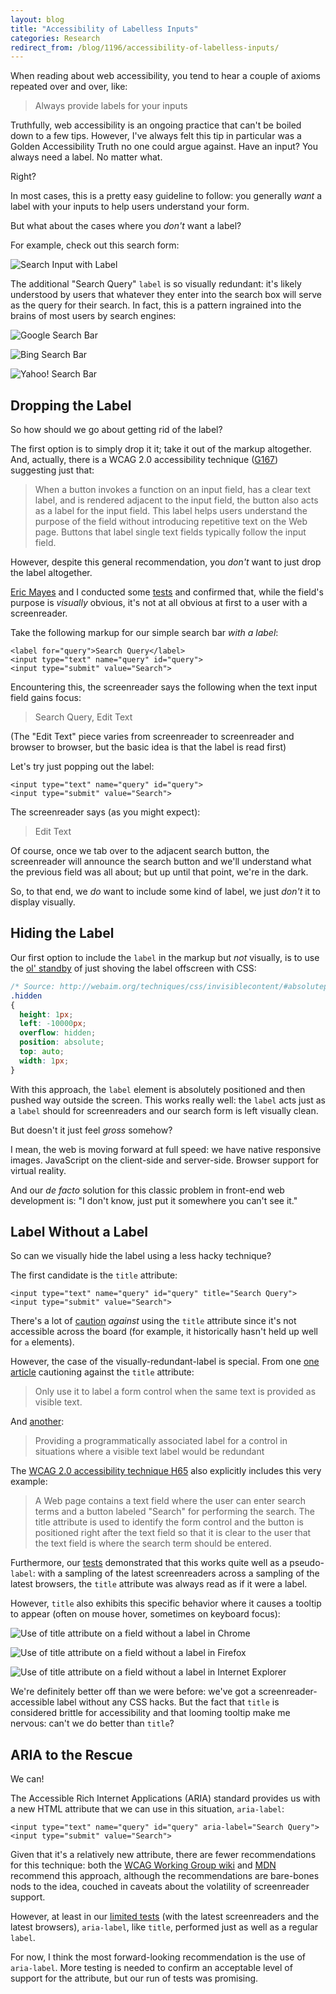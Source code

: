 ```yaml
---
layout: blog
title: "Accessibility of Labelless Inputs"
categories: Research
redirect_from: /blog/1196/accessibility-of-labelless-inputs/
---
```


When reading about web accessibility, you tend to hear a couple of axioms repeated over and over, like:

> Always provide labels for your inputs

Truthfully, web accessibility is an ongoing practice that can't be boiled down to a few tips. However, I've always felt this tip in particular was a Golden Accessibility Truth no one could argue against. Have an input? You always need a label. No matter what.

Right?

In most cases, this is a pretty easy guideline to follow: you generally _want_ a label with your inputs to help users understand your form.

But what about the cases where you _don't_ want a label?

For example, check out this search form:

![Search Input with Label](/blog/images/search_bar_with_label.png)

The additional "Search Query" `label` is so visually redundant: it's likely understood by users that whatever they enter into the search box will serve as the query for their search. In fact, this is a pattern ingrained into the brains of most users by search engines:

![Google Search Bar](/blog/images/google_search_bar.png)

![Bing Search Bar](/blog/images/bing_search_engine.png)

![Yahoo! Search Bar](/blog/images/yahoo_search_engine.png)

## Dropping the Label

So how should we go about getting rid of the label?

The first option is to simply drop it it; take it out of the markup altogether. And, actually, there is a WCAG 2.0 accessibility technique ([G167](http://www.w3.org/TR/2014/NOTE-WCAG20-TECHS-20140408/G167)) suggesting just that:

> When a button invokes a function on an input field, has a clear text label, and is rendered adjacent to the input field, the button also acts as a label for the input field. This label helps users understand the purpose of the field without introducing repetitive text on the Web page. Buttons that label single text fields typically follow the input field.

However, despite this general recommendation, you _don't_ want to just drop the label altogether.

[Eric Mayes](http://www.simplyemazing.com/) and I conducted some [tests](https://github.com/ucsb-wsg/ucsb-wsg.github.io/issues/30) and confirmed that, while the field's purpose is _visually_ obvious, it's not at all obvious at first to a user with a screenreader.

Take the following markup for our simple search bar _with a label_:

```markup
<label for="query">Search Query</label>
<input type="text" name="query" id="query">
<input type="submit" value="Search">
```

Encountering this, the screenreader says the following when the text input field gains focus:

> Search Query, Edit Text

(The "Edit Text" piece varies from screenreader to screenreader and browser to browser, but the basic idea is that the label is read first)

Let's try just popping out the label:

```markup
<input type="text" name="query" id="query">
<input type="submit" value="Search">
```

The screenreader says (as you might expect):

> Edit Text

Of course, once we tab over to the adjacent search button, the screenreader will announce the search button and we'll understand what the previous field was all about; but up until that point, we're in the dark.

So, to that end, we _do_ want to include some kind of label, we just _don't_ it to display visually.

## Hiding the Label

Our first option to include the `label` in the markup but _not_ visually, is to use the [ol' standby](http://webaim.org/techniques/css/invisiblecontent/#absolutepositioning) of just shoving the label offscreen with CSS:

```css
/* Source: http://webaim.org/techniques/css/invisiblecontent/#absolutepositioning */
.hidden
{
  height: 1px;
  left: -10000px;
  overflow: hidden;
  position: absolute;
  top: auto;
  width: 1px;
}
```

With this approach, the `label` element is absolutely positioned and then pushed way outside the screen. This works really well: the `label` acts just as a `label` should for screenreaders and our search form is left visually clean.

But doesn't it just feel _gross_ somehow?

I mean, the web is moving forward at full speed: we have native responsive images. JavaScript on the client-side and server-side. Browser support for virtual reality.

And our _de facto_ solution for this classic problem in front-end web development is: "I don't know, just put it somewhere you can't see it."

## Label Without a Label

So can we visually hide the label using a less hacky technique?

The first candidate is the `title` attribute:

```markup
<input type="text" name="query" id="query" title="Search Query">
<input type="submit" value="Search">
```

There's a lot of [caution](http://www.paciellogroup.com/blog/2012/01/html5-accessibility-chops-title-attribute-use-and-abuse/) _against_ using the `title` attribute since it's not accessible across the board (for example, it historically hasn't held up well for `a` elements).

However, the case of the visually-redundant-label is special. From one [one article](http://www.paciellogroup.com/blog/2012/01/html5-accessibility-chops-title-attribute-use-and-abuse/) cautioning against the `title` attribute:

> Only use it to label a form control when the same text is provided as visible text.

And [another](http://www.paciellogroup.com/blog/2010/11/using-the-html-title-attribute/):

> Providing a programmatically associated label for a control in situations where a visible text label would be redundant

The [WCAG 2.0 accessibility technique H65](http://www.w3.org/TR/2014/NOTE-WCAG20-TECHS-20140408/H65.html) also explicitly includes this very example:

> A Web page contains a text field where the user can enter search terms and a button labeled "Search" for performing the search. The title attribute is used to identify the form control and the button is positioned right after the text field so that it is clear to the user that the text field is where the search term should be entered.

Furthermore, our [tests](http://loganfranken.github.io/web-standards-testing/title-as-label/results.html) demonstrated that this works quite well as a pseudo-`label`: with a sampling of the latest screenreaders across a sampling of the latest browsers, the `title` attribute was always read as if it were a label.

However, `title` also exhibits this specific behavior where it causes a tooltip to appear (often on mouse hover, sometimes on keyboard focus):

![Use of title attribute on a field without a label in Chrome](/blog/images/title_search_bar_chrome.png)

![Use of title attribute on a field without a label in Firefox](/blog/images/title_search_bar_firefox.png)

![Use of title attribute on a field without a label in Internet Explorer ](/blog/images/title_search_bar_ie.png)

We're definitely better off than we were before: we've got a screenreader-accessible label without any CSS hacks. But the fact that `title` is considered brittle for accessibility and that looming tooltip make me nervous: can't we do better than `title`?

## ARIA to the Rescue

We can!

The Accessible Rich Internet Applications (ARIA) standard provides us with a new HTML attribute that we can use in this situation, `aria-label`:

```markup
<input type="text" name="query" id="query" aria-label="Search Query">
<input type="submit" value="Search">
```

Given that it's a relatively new attribute, there are fewer recommendations for this technique: both the [WCAG Working Group wiki](http://www.w3.org/WAI/GL/wiki/Using_aria-label_to_provide_an_invisible_label) and [MDN](https://developer.mozilla.org/en-US/docs/Web/Accessibility/ARIA/ARIA_Techniques/Using_the_aria-label_attribute) recommend this approach, although the recommendations are bare-bones nods to the idea, couched in caveats about the volatility of screenreader support.

However, at least in our [limited tests](http://loganfranken.github.io/web-standards-testing/title-as-label/results.html) (with the latest screenreaders and the latest browsers), `aria-label`, like `title`, performed just as well as a regular `label`.

For now, I think the most forward-looking recommendation is the use of `aria-label`. More testing is needed to confirm an acceptable level of support for the attribute, but our run of tests was promising.
